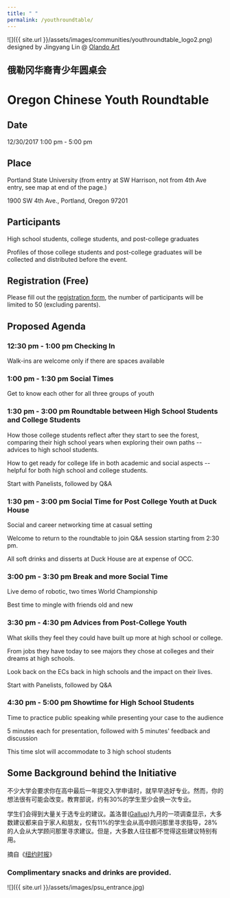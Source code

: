 ```yaml
---
title: " "
permalink: /youthroundtable/
---
```


![]({{ site.url }}/assets/images/communities/youthroundtable_logo2.png)
designed by Jingyang Lin @ [Olando Art](https://olandosite.wordpress.com/)

## 俄勒冈华裔青少年圆桌会
# Oregon Chinese Youth Roundtable

## Date
12/30/2017 1:00 pm - 5:00 pm

## Place
Portland State University (from entry at SW Harrison, not from 4th Ave entry, see map at end of the page.)

1900 SW 4th Ave., Portland, Oregon 97201

## Participants

High school students, college students, and post-college graduates

Profiles of those college students and post-college graduates will be collected and distributed before the event.

## Registration (Free)

Please fill out the [registration form](https://docs.google.com/forms/d/e/1FAIpQLSeLCvVNhV0cRmBGmgdAvf7RuX93AM6QbxzbTDnWi7jHGtZcJw/viewform?c=0&w=1), the number of participants will be limited to 50 (excluding parents).

## Proposed Agenda

### 12:30 pm - 1:00 pm Checking In

Walk-ins are welcome only if there are spaces available

### 1:00 pm - 1:30 pm Social Times

Get to know each other for all three groups of youth

### 1:30 pm - 3:00 pm Roundtable between High School Students and College Students

How those college students reflect after they start to see the forest, comparing their high school years when exploring their own paths -- advices to high school students.

How to get ready for college life in both academic and social aspects -- helpful for both high school and college students.

Start with Panelists, followed by Q&A

### 1:30 pm - 3:00 pm Social Time for Post College Youth at Duck House

Social and career networking time at casual setting

Welcome to return to the roundtable to join Q&A session starting from 2:30 pm.

All soft drinks and disserts at Duck House are at expense of OCC.

### 3:00 pm - 3:30 pm Break and more Social Time

Live demo of robotic, two times World Championship

Best time to mingle with friends old and new

### 3:30 pm - 4:30 pm Advices from Post-College Youth

What skills they feel they could have built up more at high school or college.

From jobs they have today to see majors they chose at colleges and their dreams at high schools.

Look back on the ECs back in high schools and the impact on their lives.

Start with Panelists, followed by Q&A

### 4:30 pm - 5:00 pm Showtime for High School Students

Time to practice public speaking while presenting your case to the audience

5 minutes each for presentation, followed with 5 minutes' feedback and discussion

This time slot will accommodate to 3 high school students

## Some Background behind the Initiative

不少大学会要求你在高中最后一年提交入学申请时，就早早选好专业。然而，你的想法很有可能会改变。教育部说，约有30%的学生至少会换一次专业。

学生们会得到大量关于选专业的建议。盖洛普([Gallup](http://stradaeducation.gallup.com/reports/219236/major-influence-students-valued-advice-study-college.aspx))九月的一项调查显示，大多数建议都来自于家人和朋友，仅有11%的学生会从高中顾问那里寻求指导，28%的人会从大学顾问那里寻求建议。但是，大多数人往往都不觉得这些建议特别有用。

摘自《[纽约时报](https://www.nytimes.com/2017/11/03/education/edlife/choosing-a-college-major.html)》

### Complimentary snacks and drinks are provided.


![]({{ site.url }}/assets/images/psu_entrance.jpg)
